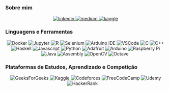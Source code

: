 ### Sobre mim

<div align="center">
  <a href="https://www.linkedin.com/in/hitoshiyamamoto/">
    <img src="https://img.shields.io/badge/visite%20meu%20linkedin-0A66C2?style=for-the-badge&logo=linkedin&logoColor=white" alt="linkedin" />
  </a>
  <a href="https://medium.com/@hitoshyamamoto">
    <img src="https://img.shields.io/badge/Leia%20meus%20artigos%20no%20medium-black?style=for-the-badge&logo=medium&logoColor=white" alt="medium" />
  </a>
  <a href="https://www.kaggle.com/hitoshyamamoto">
    <img src="https://img.shields.io/badge/visite%20minha%20kaggle-20BEFF?style=for-the-badge&logo=Kaggle&logoColor=white" alt="kaggle" />
  </a>
</div>

### Linguagens e Ferramentas
<div align="center">
  <img src="https://img.shields.io/badge/Docker-2CA5E0?style=for-the-badge&logo=docker&logoColor=white" alt="Docker" />
  <img src="https://img.shields.io/badge/Jupyter-F37626.svg?&style=for-the-badge&logo=Jupyter&logoColor=white" alt="Jupyter" />
  <img src="https://img.shields.io/badge/R-276DC3?style=for-the-badge&logo=r&logoColor=white" alt="R" />
  <img src="https://img.shields.io/badge/Selenium-43B02A?style=for-the-badge&logo=Selenium&logoColor=white" alt="Selenium" />
  <img src="https://img.shields.io/badge/Arduino_IDE-00979D?style=for-the-badge&logo=arduino&logoColor=white" alt="Arduino IDE" />
  <img src="https://img.shields.io/badge/VSCode-0078D4?style=for-the-badge&logo=visual%20studio%20code&logoColor=white" alt="VSCode" />
  <img src="https://img.shields.io/badge/C-00599C?style=for-the-badge&logo=c&logoColor=white" alt="C" />
  <img src="https://img.shields.io/badge/C%2B%2B-00599C?style=for-the-badge&logo=c%2B%2B&logoColor=white" alt="C++" />
  <img src="https://img.shields.io/badge/Haskell-5D4F85?style=for-the-badge&logo=haskell&logoColor=white" alt="Haskell" />
  <img src="https://img.shields.io/badge/JavaScript-323330?style=for-the-badge&logo=javascript&logoColor=F7DF1E" alt="Javascript" />
  <img src="https://img.shields.io/badge/Python-FFD43B?style=for-the-badge&logo=python&logoColor=blue" alt="Python" />
  <img src="https://img.shields.io/badge/adafruit-000000?style=for-the-badge&logo=adafruit&logoColor=white" alt="Adafruit" />
  <img src="https://img.shields.io/badge/Arduino-00979D?style=for-the-badge&logo=Arduino&logoColor=white" alt="Arduino" />
  <img src="https://img.shields.io/badge/Raspberry%20Pi-A22846?style=for-the-badge&logo=Raspberry%20Pi&logoColor=white" alt="Raspberry Pi" />
  <img src="https://img.shields.io/badge/_-JAVA-B07219.svg?style=for-the-badge" alt="Java" />
  <img src="https://img.shields.io/badge/_-ASM-6E4C13.svg?style=for-the-badge" alt="Assembly" />
  <img src="https://img.shields.io/badge/opencv-%23white.svg?style=for-the-badge&logo=opencv&logoColor=white" alt="OpenCV" />
  <img src="https://img.shields.io/badge/OCTAVE-darkblue?style=for-the-badge&logo=octave&logoColor=fcd683" alt="Octave" />
  <img src="" alt="" />
</div>

### Plataformas de Estudos, Aprendizado e Competição
<div align="center">
  <img src="https://img.shields.io/badge/GeeksforGeeks-298D46?style=for-the-badge&logo=geeksforgeeks&logoColor=white" alt="GeeksForGeeks" />
  <img src="https://img.shields.io/badge/Kaggle-20BEFF?style=for-the-badge&logo=Kaggle&logoColor=white" alt="Kaggle" />
  <img src="https://img.shields.io/badge/Codeforces-445f9d?style=for-the-badge&logo=Codeforces&logoColor=white" alt="Codeforces" />
  <img src="https://img.shields.io/badge/freecodecamp-27273D?style=for-the-badge&logo=freecodecamp&logoColor=white" alt="FreeCodeCamp" />
  <img src="https://img.shields.io/badge/Udemy-EC5252?style=for-the-badge&logo=Udemy&logoColor=white" alt="Udemy" />
  <img src="https://img.shields.io/badge/-Hackerrank-2EC866?style=for-the-badge&logo=HackerRank&logoColor=white" alt="HackerRank" />
  <img src="" alt="" />
  <img src="" alt="" />
  <img src="" alt="" />
  <img src="" alt="" />
  <img src="" alt="" />
</div>
<!--
### Status no GitHub 📈
<div align="center">
  <table width="100%">
    <tbody>
      <tr>
        <td width="50%" style="border: none !important;">
        <div align="center" width="100%">
            <img src="https://github-readme-stats.vercel.app/api?username=hitoshyamamoto&show_icons=true&theme=tokyonight" vertical-align="middle"/>
        </div>
        </td>
        <td width="50%" style="border: none !important;">
        <div align="center" width="100%">
            <img src="https://github-readme-stats.vercel.app/api/top-langs/?username=hitoshyamamoto&hide=matlab,makefile,m&langs_count=10&layout=compact" vertical-align="middle"/>
        </div>
        </td>
      </tr>
    </tbody>
  <table>
<div>
-->


<!--
**hitoshyamamoto/hitoshyamamoto** is a ✨ _special_ ✨ repository because its `README.md` (this file) appears on your GitHub profile.

Here are some ideas to get you started:

- 🔭 I’m currently working on ...
- 🌱 I’m currently learning ...
- 👯 I’m looking to collaborate on ...
- 🤔 I’m looking for help with ...
- 💬 Ask me about ...
- 📫 How to reach me: ...
- 😄 Pronouns: ...
- ⚡ Fun fact: ...
-->
